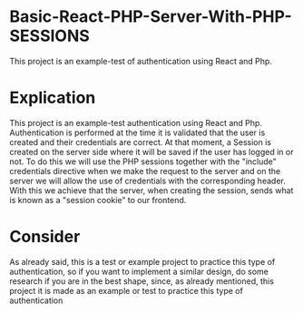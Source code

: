 # Basic-React-PHP-Server-With-PHP-SESSIONS

This project is an example-test of authentication using React and Php.

# Explication

This project is an example-test authentication using React and Php. Authentication is performed at the time it is validated that the user is created and their credentials are correct. At that moment, a Session is created on the server side where it will be saved if the user has logged in or not. To do this we will use the PHP sessions together with the "include" credentials directive when we make the request to the server and on the server we will allow the use of credentials with the corresponding header. With this we achieve that the server, when creating the session, sends what is known as a "session cookie" to our frontend.

# Consider

As already said, this is a test or example project to practice this type of authentication, so if you want to implement a similar design, do some research if you are in the best shape, since, as already mentioned, this project it is made as an example or test to practice this type of authentication

